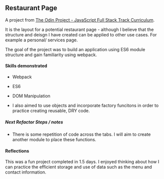 ## Restaurant Page 

A project from [The Odin Project - JavaScript Full Stack Track Curriculum](https://www.theodinproject.com/courses/javascript/lessons/restaurant-page). 

It is the layout for a potential restaurant page - although I believe that the structure and deisgn I have created can be applied to other use cases. For example a personal/ services page. 

The goal of the project was to build an application using ES6 module structure and gain familiarity using webpack. 


#### Skills demonstrated
- Webpack 
- ES6
- DOM Manipulation 

- I also aimed to use objects and incorporate factory funcitons in order to practice creating reusable, DRY code. 

##### Next Refactor Steps / notes 
- There is some repetition of code across the tabs. I will aim to create another module to place these functions. 

#### Reflections
This was a fun project completed in 1.5 days. I enjoyed thinking about how I can practice the efficient storage and use of data such as the menu and contact information. 